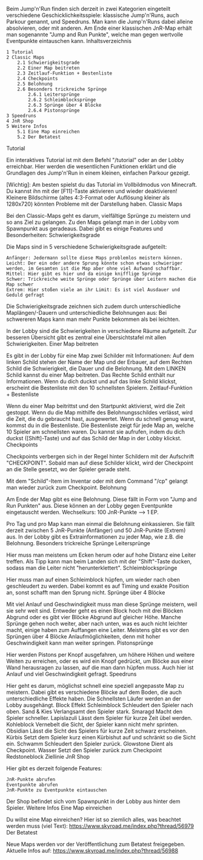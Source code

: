 Beim Jump'n'Run finden sich derzeit in zwei Kategorien eingeteilt verschiedene Geschicklichkeitsspiele: klassische Jump'n'Runs, auch Parkour genannt, und Speedruns. Man kann die Jump'n'Runs dabei alleine absolvieren, oder mit anderen. Am Ende einer klassischen JnR-Map erhält man sogenannte "Jump and Run Punkte", welche man gegen wertvolle Eventpunkte eintauschen kann.
Inhaltsverzeichnis

    1 Tutorial
    2 Classic Maps
        2.1 Schwierigkeitsgrade
        2.2 Einer Map beitreten
        2.3 Zeitlauf-Funktion + Bestenliste
        2.4 Checkpoints
        2.5 Belohnung
        2.6 Besonders trickreiche Sprünge
            2.6.1 Leitersprünge
            2.6.2 Schleimblocksprünge
            2.6.3 Sprünge über 4 Blöcke
            2.6.4 Pistonsprünge
    3 Speedruns
    4 JnR Shop
    5 Weitere Infos
        5.1 Eine Map einreichen
        5.2 Der Betatest

Tutorial

Ein interaktives Tutorial ist mit dem Befehl "/tutorial" oder an der Lobby erreichbar. Hier werden die wesentlichen Funktionen erklärt und die Grundlagen des Jump'n'Run in einem kleinen, einfachen Parkour gezeigt.

[Wichtig]: Am besten spielst du das Tutorial im Vollbildmodus von Minecraft. Du kannst ihn mit der [F11]-Taste aktivieren und wieder deaktivieren! Kleinere Bildschirme (altes 4:3-Format oder Auflösung kleiner als 1280x720) könnten Probleme mit der Darstellung haben.
Classic Maps

Bei den Classic-Maps geht es darum, vielfältige Sprünge zu meistern und so ans Ziel zu gelangen. Zu den Maps gelangt man in der Lobby vom Spawnpunkt aus geradeaus. Dabei gibt es einige Features und Besonderheiten:
Schwierigkeitsgrade

Die Maps sind in 5 verschiedene Schwierigkeitsgrade aufgeteilt:

    Anfänger: Jedermann sollte diese Maps problemlos meistern können.
    Leicht: Der ein oder andere Sprung könnte schon etwas schwieriger werden, im Gesamten ist die Map aber ohne viel Aufwand schaffbar.
    Mittel: Hier gibt es hier und da einige knifflige Sprünge
    Schwer: Trickreiche weite Sprünge oder Sprünge über Leitern machen die Map schwer
    Extrem: Hier stoßen viele an ihr Limit: Es ist viel Ausdauer und Geduld gefragt

Die Schwierigkeitsgrade zeichnen sich zudem durch unterschiedliche Maplängen/-Dauern und unterschiedliche Belohnungen aus: Bei schwereren Maps kann man mehr Punkte bekommen als bei leichten.

In der Lobby sind die Schwierigkeiten in verschiedene Räume aufgeteilt. Zur besseren Übersicht gibt es zentral eine Übersichtstafel mit allen Schwierigkeiten.
Einer Map beitreten

Es gibt in der Lobby für eine Map zwei Schilder mit Informationen: Auf dem linken Schild stehen der Name der Map und der Erbauer, auf dem Rechten Schild die Schwierigkeit, die Dauer und die Belohnung. Mit dem LINKEN Schild kannst du einer Map beitreten. Das Rechte Schild enthält nur Informationen. Wenn du dich duckst und auf das linke Schild klickst, erscheint die Bestenliste mit den 10 schnellsten Spielern.
Zeitlauf-Funktion + Bestenliste

Wenn du einer Map beitrittst und den Startpunkt aktivierst, wird die Zeit gestoppt. Wenn du die Map mithilfe des Belohnungsschildes verlässt, wird die Zeit, die du gebraucht hast, ausgewertet. Wenn du schnell genug warst, kommst du in die Bestenliste. Die Bestenliste zeigt für jede Map an, welche 10 Spieler am schnellsten waren. Du kannst sie aufrufen, indem du dich duckst ([Shift]-Taste) und auf das Schild der Map in der Lobby klickst.
Checkpoints

Checkpoints verbergen sich in der Regel hinter Schildern mit der Aufschrift "CHECKPOINT". Sobald man auf diese Schilder klickt, wird der Checkpoint an die Stelle gesetzt, wo der Spieler gerade steht.

Mit dem "Schild"-Item im Inventar oder mit dem Command "/cp" gelangt man wieder zurück zum Checkpoint.
Belohnung

Am Ende der Map gibt es eine Belohnung. Diese fällt in Form von "Jump and Run Punkten" aus. Diese können an der Lobby gegen Eventpunkte eingetauscht werden. Wechselkurs: 100 JnR-Punkte --> 1 EP.

Pro Tag und pro Map kann man einmal die Belohnung einkassieren. Sie fällt derzeit zwischen 5 JnR-Punkte (Anfänger) und 50 JnR-Punkte (Extrem) aus. In der Lobby gibt es Extrainformationen zu jeder Map, wie z.B. die Belohnung.
Besonders trickreiche Sprünge
Leitersprünge

Hier muss man meistens um Ecken herum oder auf hohe Distanz eine Leiter treffen. Als Tipp kann man beim Landen sich mit der "Shift"-Taste ducken, sodass man die Leiter nicht "herunterklettert".
Schleimblocksprünge

Hier muss man auf einen Schleimblock hüpfen, um wieder nach oben geschleudert zu werden. Dabei kommt es auf Timing und exakte Position an, sonst schafft man den Sprung nicht.
Sprünge über 4 Blöcke

Mit viel Anlauf und Geschwindigkeit muss man diese Sprünge meistern, weil sie sehr weit sind. Entweder geht es einen Block hoch mit drei Blöcken Abgrund oder es gibt vier Blöcke Abgrund auf gleicher Höhe. Manche Sprünge gehen noch weiter, aber nach unten, was es auch nicht leichter macht, einige haben zum Auffangen eine Leiter. Meistens gibt es vor den Sprüngen über 4 Blöcke Anlaufmöglichkeiten, denn mit hoher Geschwindigkeit kann man weiter springen.
Pistonsprünge

Hier werden Pistons per Knopf ausgefahren, um höhere Höhen und weitere Weiten zu erreichen, oder es wird ein Knopf gedrückt, um Blöcke aus einer Wand herausragen zu lassen, auf die man dann hüpfen muss. Auch hier ist Anlauf und viel Geschwindigkeit gefragt.
Speedruns

Hier geht es darum, möglichst schnell eine speziell angepasste Map zu meistern. Dabei gibt es verschiedene Blöcke auf dem Boden, die auch unterschiedliche Effekte haben. Die Schnellsten Läufer werden an der Lobby ausgehängt.
Block 	Effekt
Schleimblock 	Schleudert den Spieler nach oben.
Sand & Kies 	Verlangsamt den Spieler stark.
Smaragd 	Macht den Spieler schneller.
Lapislazuli 	Lässt dem Spieler für kurze Zeit übel werden.
Kohleblock 	Vernebelt die Sicht, der Spieler kann nicht mehr sprinten.
Obsidian 	Lässt die Sicht des Spielers für kurze Zeit schwarz erscheinen.
Kürbis 	Setzt dem Spieler kurz einen Kürbishut auf und schränkt so die Sicht ein.
Schwamm 	Schleudert den Spieler zurück.
Glowstone 	Dient als Checkpoint.
Wasser 	Setzt den Spieler zurück zum Checkpoint
Redstoneblock 	Ziellinie
JnR Shop

Hier gibt es derzeit folgende Features:

    JnR-Punkte abrufen
    Eventpunkte abrufen
    JnR-Punkte zu Eventpunkte eintauschen

Der Shop befindet sich vom Spawnpunkt in der Lobby aus hinter dem Spieler.
Weitere Infos
Eine Map einreichen

Du willst eine Map einreichen? Hier ist so ziemlich alles, was beachtet werden muss (viel Text): https://www.skyroad.me/index.php?thread/56979
Der Betatest

Neue Maps werden vor der Veröffentlichung zum Betatest freigegeben. Aktuelle Infos auf: https://www.skyroad.me/index.php?thread/56988 